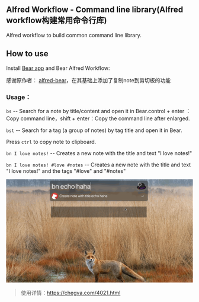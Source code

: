 ## Alfred Workflow - Command line library(Alfred workflow构建常用命令行库)

Alfred workflow to build common command line library.

## How to use

Install [Bear app](https://bear.app/) and Bear Alfred Workflow:

感谢原作者： [alfred-bear](https://github.com/chrisbro/alfred-bear)，在其基础上添加了复制note到剪切板的功能

### Usage：

`bs` -- Search for a note by title/content and open it in Bear.control + enter ：Copy command line，shift + enter：Copy the command line after enlarged.

`bst` -- Search for a tag (a group of notes) by tag title and open it in Bear.

Press `ctrl` to copy note to clipboard.

`bn I love notes!` -- Creates a new note with the title and text "I love notes!"

`bn I love notes! #love #notes` -- Creates a new note with the title and text "I love notes!" and the tags "#love" and "#notes"

![image](https://github.com/anzhihe/Efficient-office/blob/master/command-line-library/command-line-library.gif)

> 使用详情：https://chegva.com/4021.html
